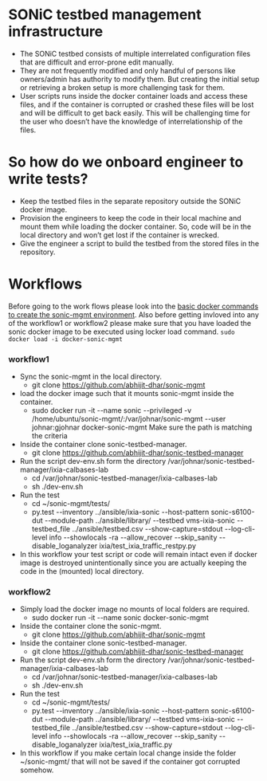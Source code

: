 # SONiC testbed management infrastructure
* The SONiC testbed consists of multiple interrelated configuration files that are difficult and error-prone edit manually.
* They are not frequently modified and only handful of persons like owners/admin has authority to modify them. But creating the initial setup or retrieving a broken setup is more challenging task for them.
* User scripts runs inside the docker container loads and access these files, and if the container is corrupted or crashed these files will be lost and will be difficult to get back easily. This will be challenging time for the user who doesn’t have the knowledge of interrelationship of the files.
# So how do we onboard engineer to write tests?
* Keep the testbed files in the separate repository outside the SONiC docker image.
* Provision the engineers to keep the code in their local machine and mount them while loading the docker container. So, code will be in the local directory and won’t get lost if the container is wrecked.
* Give the engineer a script to build the testbed from the stored files in the repository.

# Workflows
Before going to the work flows please look into the [basic docker commands to create the sonic-mgmt environment](DockerCommands.md).
Also before getting invloved into any of the workflow1 or workflow2 please make sure that you have loaded the sonic docker image to be executed using locker load command. 
```sudo docker load -i docker-sonic-mgmt``` 
### workflow1
* Sync the sonic-mgmt in the local directory.
  * git clone https://github.com/abhijit-dhar/sonic-mgmt
* load the docker image such that it mounts sonic-mgmt inside the container.
  * sudo docker run -it --name sonic --privileged -v /home/ubuntu/sonic-mgmt/:/var/johnar/sonic-mgmt  --user johnar:gjohnar docker-sonic-mgmt
  Make sure the path is matching the criteria
* Inside the container clone sonic-testbed-manager.
  * git clone https://github.com/abhijit-dhar/sonic-testbed-manager
* Run the script dev-env.sh form the directory /var/johnar/sonic-testbed-manager/ixia-calbases-lab
  * cd /var/johnar/sonic-testbed-manager/ixia-calbases-lab
  * sh ./dev-env.sh
* Run the test
  * cd ~/sonic-mgmt/tests/
  * py.test --inventory ../ansible/ixia-sonic --host-pattern sonic-s6100-dut --module-path ../ansible/library/ --testbed vms-ixia-sonic --testbed_file ../ansible/testbed.csv --show-capture=stdout --log-cli-level  info  --showlocals -ra --allow_recover --skip_sanity --disable_loganalyzer ixia/test_ixia_traffic_restpy.py
 * In this workflow your test script or code will remain intact even if docker image is destroyed unintentionally since you are actually keeping the code in the (mounted) local directory.
### workflow2
* Simply load the docker image no mounts of local folders are required.
  * sudo docker run -it --name sonic docker-sonic-mgmt
* Inside the container clone the sonic-mgmt.
  * git clone https://github.com/abhijit-dhar/sonic-mgmt
* Inside the container clone sonic-testbed-manager.
  * git clone https://github.com/abhijit-dhar/sonic-testbed-manager
* Run the script dev-env.sh form the directory /var/johnar/sonic-testbed-manager/ixia-calbases-lab
  * cd /var/johnar/sonic-testbed-manager/ixia-calbases-lab
  * sh ./dev-env.sh
* Run the test
  * cd ~/sonic-mgmt/tests/
  * py.test --inventory ../ansible/ixia-sonic --host-pattern sonic-s6100-dut --module-path ../ansible/library/ --testbed vms-ixia-sonic --testbed_file ../ansible/testbed.csv --show-capture=stdout --log-cli-level  info  --showlocals -ra --allow_recover --skip_sanity --disable_loganalyzer ixia/test_ixia_traffic.py
* In this workflow if you make certain local change inside the folder ~/sonic-mgmt/ that will not be saved if the container got corrupted somehow.
